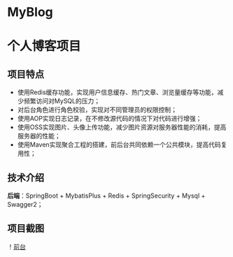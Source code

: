 # MyBlog

# 个人博客项目  
## 项目特点
* 使用Redis缓存功能，实现用户信息缓存、热门文章、浏览量缓存等功能，减少频繁访问对MySQL的压力；  
* 对后台角色进行角色校验，实现对不同管理员的权限控制；  
* 使用AOP实现日志记录，在不修改源代码的情况下对代码进行增强；  
* 使用OSS实现图片、头像上传功能，减少图片资源对服务器性能的消耗，提高服务器的性能；  
* 使用Maven实现聚合工程的搭建，前后台共同依赖一个公共模块，提高代码复用性；  

## 技术介绍
**后端**：SpringBoot + MybatisPlus + Redis + SpringSecurity + Mysql + Swagger2； 
## 项目截图
！[前台](https://github.com/Huuuuuuoo/my_blog/blob/master/blog%E5%9B%BE%E7%89%87/blog%E9%A1%B5%E9%9D%A2.png)
